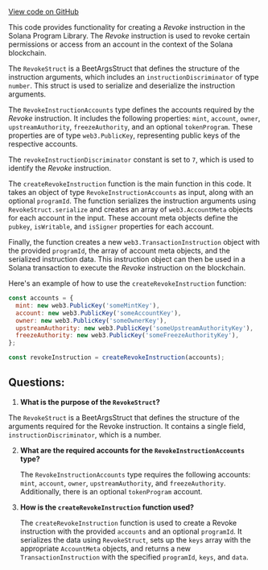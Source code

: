 [View code on GitHub](https://github.com/solana-labs/solana-program-library/managed-token/sdk/src/generated/instructions/Revoke.ts)

This code provides functionality for creating a _Revoke_ instruction in the Solana Program Library. The _Revoke_ instruction is used to revoke certain permissions or access from an account in the context of the Solana blockchain.

The `RevokeStruct` is a BeetArgsStruct that defines the structure of the instruction arguments, which includes an `instructionDiscriminator` of type `number`. This struct is used to serialize and deserialize the instruction arguments.

The `RevokeInstructionAccounts` type defines the accounts required by the _Revoke_ instruction. It includes the following properties: `mint`, `account`, `owner`, `upstreamAuthority`, `freezeAuthority`, and an optional `tokenProgram`. These properties are of type `web3.PublicKey`, representing public keys of the respective accounts.

The `revokeInstructionDiscriminator` constant is set to `7`, which is used to identify the _Revoke_ instruction.

The `createRevokeInstruction` function is the main function in this code. It takes an object of type `RevokeInstructionAccounts` as input, along with an optional `programId`. The function serializes the instruction arguments using `RevokeStruct.serialize` and creates an array of `web3.AccountMeta` objects for each account in the input. These account meta objects define the `pubkey`, `isWritable`, and `isSigner` properties for each account.

Finally, the function creates a new `web3.TransactionInstruction` object with the provided `programId`, the array of account meta objects, and the serialized instruction data. This instruction object can then be used in a Solana transaction to execute the _Revoke_ instruction on the blockchain.

Here's an example of how to use the `createRevokeInstruction` function:

```javascript
const accounts = {
  mint: new web3.PublicKey('someMintKey'),
  account: new web3.PublicKey('someAccountKey'),
  owner: new web3.PublicKey('someOwnerKey'),
  upstreamAuthority: new web3.PublicKey('someUpstreamAuthorityKey'),
  freezeAuthority: new web3.PublicKey('someFreezeAuthorityKey'),
};

const revokeInstruction = createRevokeInstruction(accounts);
```
## Questions: 
 1. **What is the purpose of the `RevokeStruct`?**

   The `RevokeStruct` is a BeetArgsStruct that defines the structure of the arguments required for the Revoke instruction. It contains a single field, `instructionDiscriminator`, which is a number.

2. **What are the required accounts for the `RevokeInstructionAccounts` type?**

   The `RevokeInstructionAccounts` type requires the following accounts: `mint`, `account`, `owner`, `upstreamAuthority`, and `freezeAuthority`. Additionally, there is an optional `tokenProgram` account.

3. **How is the `createRevokeInstruction` function used?**

   The `createRevokeInstruction` function is used to create a Revoke instruction with the provided `accounts` and an optional `programId`. It serializes the data using `RevokeStruct`, sets up the `keys` array with the appropriate `AccountMeta` objects, and returns a new `TransactionInstruction` with the specified `programId`, `keys`, and `data`.